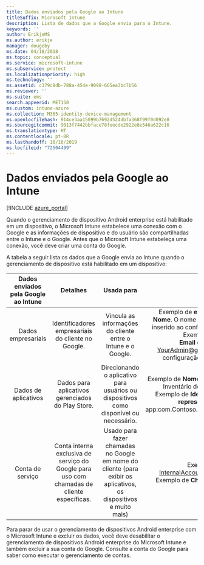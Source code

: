 ```yaml
---
title: Dados enviados pela Google ao Intune
titleSuffix: Microsoft Intune
description: Lista de dados que a Google envia para o Intune.
keywords: ''
author: ErikjeMS
ms.author: erikje
manager: dougeby
ms.date: 04/18/2018
ms.topic: conceptual
ms.service: microsoft-intune
ms.subservice: protect
ms.localizationpriority: high
ms.technology: ''
ms.assetid: c379c8db-788a-454e-9098-665ea3bc7b56
ms.reviewer: ''
ms.suite: ems
search.appverid: MET150
ms.custom: intune-azure
ms.collection: M365-identity-device-management
ms.openlocfilehash: 914ce3aa15099b7692d524dbfa368f99f0d092e8
ms.sourcegitcommit: 9013f7442bbface78feecde2922e8e546a622c16
ms.translationtype: HT
ms.contentlocale: pt-BR
ms.lasthandoff: 10/16/2019
ms.locfileid: "72504499"
---
```

# <a name="data-google-sends-to-intune"></a>Dados enviados pela Google ao Intune

[!INCLUDE [azure_portal](../includes/azure_portal.md)]

Quando o gerenciamento de dispositivo Android enterprise está habilitado em um dispositivo, o Microsoft Intune estabelece uma conexão com o Google e as informações de dispositivo e do usuário são compartilhadas entre o Intune e o Google. Antes que o Microsoft Intune estabeleça uma conexão, você deve criar uma conta do Google.

A tabela a seguir lista os dados que a Google envia ao Intune quando o gerenciamento de dispositivo está habilitado em um dispositivo:


| Dados enviados pela Google ao Intune | Detalhes | Usada para | Exemplo |
|:---:|:---:|:---:|:---:|
| Dados empresariais | Identificadores empresariais do cliente no Google. | Vincula as informações do cliente entre o Intune e o Google. | Exemplo de **enterpriseId**: LC04eik8a6.<br>**Nome**. O nome do administrador conforme inserido ao configurar o Android enterprise. Exemplo: Davi Barros.<br>**Email do administrador**. YourAdmin@gmail.com usado durante a configuração do Android enterprise. |
| Dados de aplicativos | Dados para aplicativos gerenciados do Play Store. | Direcionando o aplicativo para usuários ou dispositivos como disponível ou necessário. | Exemplo de **Nome do Aplicativo**: Aplicativo de Inventário do Armazém da Contoso.<br>Exemplo de **Identificador Exclusivo para representar o aplicativo**: app:com.Contoso.Warehouse.InventoryTracking |
| Conta de serviço | Conta interna exclusiva de serviço do Google para uso com chamadas de cliente específicas. | Usado para fazer chamadas no Google em nome do cliente (para exibir os aplicativos, os dispositivos e muito mais) | Exemplo de **Nome**: InternalAccount@InternalService.com.<br>Exemplo de **Chaves**: SenhaContaServiço |


Para parar de usar o gerenciamento de dispositivos Android enterprise com o Microsoft Intune e excluir os dados, você deve desabilitar o gerenciamento de dispositivos Android enterprise do Microsoft Intune e também excluir a sua conta do Google. Consulte a conta do Google para saber como executar o gerenciamento de contas.


